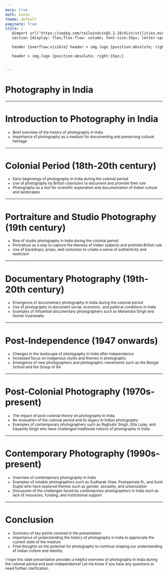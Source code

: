 ```yaml
---
marp: true
math: katex
theme: default
paginate: True
style: |
   @import url('https://unpkg.com/tailwindcss@2.2.19/dist/utilities.min.css');
   section {display: flex;flex-flow: column; font-size:35px; letter-spacing:1.4px;}

   header {overflow:visible} header > img.logo {position:absolute; right:15px;}

   header > img.logo {position:absolute; right:15px;}


---
```

<!-- backgroundColor: #838b82 -->
<!-- _class: lead -->

 # Photography in India

---
<style scoped>p,li {font-size:0.92em}</style>

 # Introduction to Photography in India

- Brief overview of the history of photography in India
- Importance of photography as a medium for documenting and preserving cultural heritage

---
<style scoped>p,li {font-size:0.88em}</style>

 # Colonial Period (18th-20th century)
- Early beginnings of photography in India during the colonial period
- Use of photography by British colonizers to document and promote their rule
- Photography as a tool for scientific exploration and documentation of Indian culture and landscapes


---
<style scoped>p,li {font-size:0.88em}</style>

 # Portraiture and Studio Photography (19th century)
- Rise of studio photography in India during the colonial period
- Portraiture as a way to capture the likeness of Indian subjects and promote British rule
- Use of backdrops, props, and costumes to create a sense of authenticity and exoticism


---
<style scoped>p,li {font-size:0.88em}</style>

 # Documentary Photography (19th-20th century)
- Emergence of documentary photography in India during the colonial period
- Use of photography to document social, economic, and political conditions in India
- Examples of influential documentary photographers such as Mahendra Singh and Homai Vyarawalla


---
<style scoped>p,li {font-size:0.88em}</style>

 # Post-Independence (1947 onwards)
- Changes in the landscape of photography in India after independence
- Increased focus on indigenous styles and themes in photography
- Emergence of new photographers and photographic movements such as the Bengal School and the Group of 64


---
<style scoped>p,li {font-size:0.88em}</style>

 # Post-Colonial Photography (1970s-present)

- The impact of post-colonial theory on photography in India
- Re-evaluation of the colonial period and its legacy in Indian photography
- Examples of contemporary photographers such as Raghubir Singh, Gita Lulay, and Dayanita Singh who have challenged traditional notions of photography in India

---
<style scoped>p,li {font-size:0.88em}</style>

 # Contemporary Photography (1990s-present)

- Overview of contemporary photography in India
- Examples of notable photographers such as Sudharak Olwe, Pushpamala N., and Sunil Gupta who have explored themes such as gender, sexuality, and urbanization
- Discussion of the challenges faced by contemporary photographers in India such as lack of resources, funding, and institutional support

---
<style scoped>p,li {font-size:0.84em}</style>

 # Conclusion
- Summary of key points covered in the presentation
- Importance of understanding the history of photography in India to appreciate the current state of the medium
- Final thoughts on the potential for photography to continue shaping our understanding of Indian culture and identity.

I hope this slide presentation provides a helpful overview of photography in India during the colonial period and post-independence! Let me know if you have any questions or need further clarification.
